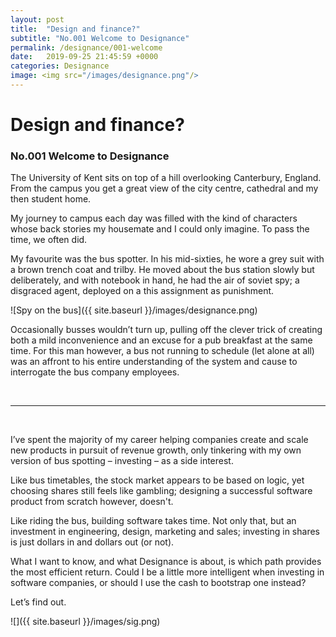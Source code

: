 ```yaml
---
layout: post
title:  "Design and finance?"
subtitle: "No.001 Welcome to Designance"
permalink: /designance/001-welcome
date:   2019-09-25 21:45:59 +0000
categories: Designance
image: <img src="/images/designance.png"/> 
---
```


# Design and finance?
### No.001 Welcome to Designance

The University of Kent sits on top of a hill overlooking Canterbury, England. From the campus you get a great view of the city centre, cathedral and my then student home.

My journey to campus each day was filled with the kind of characters whose back stories my housemate and I could only imagine. To pass the time, we often did.

My favourite was the bus spotter. In his mid-sixties, he wore a grey suit with a brown trench coat and trilby. He moved about the bus station slowly but deliberately, and with notebook in hand, he had the air of soviet spy; a disgraced agent, deployed on a this assignment as punishment.

![Spy on the bus]({{ site.baseurl }}/images/designance.png)

Occasionally busses wouldn’t turn up, pulling off the clever trick of creating both a mild inconvenience and an excuse for a pub breakfast at the same time. For this man however, a bus not running to schedule (let alone at all) was an affront to his entire understanding of the system and cause to interrogate the bus company employees.

<br/>

---

<br/>

I’ve spent the majority of my career helping companies create and scale new products in pursuit of revenue growth, only tinkering with my own version of bus spotting – investing – as a side interest.

Like bus timetables, the stock market appears to be based on logic, yet choosing shares still feels like gambling; designing a successful software product from scratch however, doesn't.

Like riding the bus, building software takes time. Not only that, but an investment in engineering, design, marketing and sales; investing in shares is just dollars in and dollars out (or not).

What I want to know, and what Designance is about, is which path provides the most efficient return. Could I be a little more intelligent when investing in software companies, or should I use the cash to bootstrap one instead?

Let’s find out.

![]({{ site.baseurl }}/images/sig.png)

